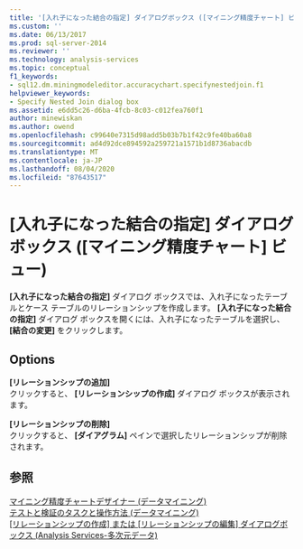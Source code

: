 ```yaml
---
title: '[入れ子になった結合の指定] ダイアログボックス ([マイニング精度チャート] ビュー)Microsoft Docs'
ms.custom: ''
ms.date: 06/13/2017
ms.prod: sql-server-2014
ms.reviewer: ''
ms.technology: analysis-services
ms.topic: conceptual
f1_keywords:
- sql12.dm.miningmodeleditor.accuracychart.specifynestedjoin.f1
helpviewer_keywords:
- Specify Nested Join dialog box
ms.assetid: e6dd5c26-d6ba-4fcb-8c03-c012fea760f1
author: minewiskan
ms.author: owend
ms.openlocfilehash: c99640e7315d98add5b03b7b1f42c9fe40ba60a8
ms.sourcegitcommit: ad4d92dce894592a259721a1571b1d8736abacdb
ms.translationtype: MT
ms.contentlocale: ja-JP
ms.lasthandoff: 08/04/2020
ms.locfileid: "87643517"
---
```

# <a name="specify-nested-join-dialog-box-mining-accuracy-chart-view"></a>[入れ子になった結合の指定] ダイアログ ボックス ([マイニング精度チャート] ビュー)
  **[入れ子になった結合の指定]** ダイアログ ボックスでは、入れ子になったテーブルとケース テーブルのリレーションシップを作成します。 **[入れ子になった結合の指定]** ダイアログ ボックスを開くには、入れ子になったテーブルを選択し、 **[結合の変更]** をクリックします。  
  
## <a name="options"></a>Options  
 **[リレーションシップの追加]**  
 クリックすると、 **[リレーションシップの作成]** ダイアログ ボックスが表示されます。  
  
 **[リレーションシップの削除]**  
 クリックすると、 **[ダイアグラム]** ペインで選択したリレーションシップが削除されます。  
  
## <a name="see-also"></a>参照  
 [マイニング精度チャートデザイナー &#40;データマイニング&#41;](mining-accuracy-chart-designer-data-mining.md)   
 [テストと検証のタスクと操作方法 &#40;データマイニング&#41;](data-mining/testing-and-validation-tasks-and-how-tos-data-mining.md)   
 [[リレーションシップの作成] または [リレーションシップの編集] ダイアログボックス &#40;Analysis Services-多次元データ&#41;](create-or-edit-relationship-dialog-box-analysis-services-multidimensional-data.md)  
  
  
